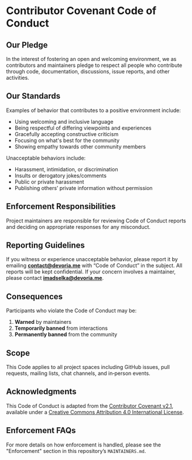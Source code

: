 # Contributor Covenant Code of Conduct

## Our Pledge
In the interest of fostering an open and welcoming environment, we as contributors and maintainers pledge to respect all people who contribute through code, documentation, discussions, issue reports, and other activities.

## Our Standards
Examples of behavior that contributes to a positive environment include:
- Using welcoming and inclusive language
- Being respectful of differing viewpoints and experiences
- Gracefully accepting constructive criticism
- Focusing on what's best for the community
- Showing empathy towards other community members

Unacceptable behaviors include:
- Harassment, intimidation, or discrimination
- Insults or derogatory jokes/comments
- Public or private harassment
- Publishing others’ private information without permission

## Enforcement Responsibilities
Project maintainers are responsible for reviewing Code of Conduct reports and deciding on appropriate responses for any misconduct.

## Reporting Guidelines
If you witness or experience unacceptable behavior, please report it by emailing **contact@devoria.me** with “Code of Conduct” in the subject. All reports will be kept confidential. If your concern involves a maintainer, please contact **imadselka@devoria.me**.

## Consequences
Participants who violate the Code of Conduct may be:
1. **Warned** by maintainers
2. **Temporarily banned** from interactions
3. **Permanently banned** from the community

## Scope
This Code applies to all project spaces including GitHub issues, pull requests, mailing lists, chat channels, and in‑person events.

## Acknowledgments
This Code of Conduct is adapted from the [Contributor Covenant v2.1](https://www.contributor-covenant.org), available under a [Creative Commons Attribution 4.0 International License](https://creativecommons.org/licenses/by/4.0/).

## Enforcement FAQs
For more details on how enforcement is handled, please see the "Enforcement" section in this repository’s `MAINTAINERS.md`.
